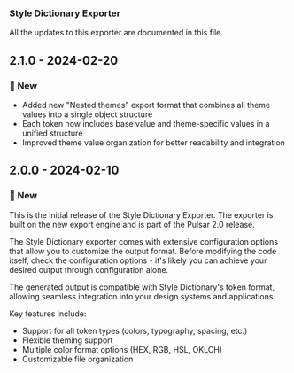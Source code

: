### Style Dictionary Exporter
All the updates to this exporter are documented in this file.

## 2.1.0 - 2024-02-20

### 🚀 New
- Added new "Nested themes" export format that combines all theme values into a single object structure
- Each token now includes base value and theme-specific values in a unified structure
- Improved theme value organization for better readability and integration

## 2.0.0 - 2024-02-10

### 🚀 New

This is the initial release of the Style Dictionary Exporter. The exporter is built on the new export engine and is part of the Pulsar 2.0 release.

The Style Dictionary exporter comes with extensive configuration options that allow you to customize the output format. Before modifying the code itself, check the configuration options - it's likely you can achieve your desired output through configuration alone.

The generated output is compatible with Style Dictionary's token format, allowing seamless integration into your design systems and applications.

Key features include:
- Support for all token types (colors, typography, spacing, etc.)
- Flexible theming support
- Multiple color format options (HEX, RGB, HSL, OKLCH)
- Customizable file organization
